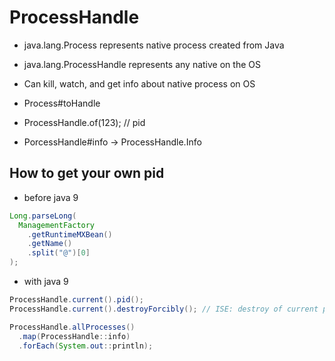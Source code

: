 # ProcessHandle

- java.lang.Process represents native process created from Java

- java.lang.ProcessHandle represents any native on the OS

- Can kill, watch, and get info about native process on OS

- Process#toHandle
- ProcessHandle.of(123); // pid
- PorcessHandle#info -> ProcessHandle.Info

## How to get your own pid

- before java 9

```java
Long.parseLong(
  ManagementFactory
    .getRuntimeMXBean()
    .getName()
    .split("@")[0]
);
```

- with java 9

```java
ProcessHandle.current().pid();
ProcessHandle.current().destroyForcibly(); // ISE: destroy of current process not allowed

ProcessHandle.allProcesses()
  .map(ProcessHandle::info)
  .forEach(System.out::println);
```
